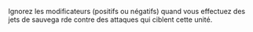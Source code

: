 Ignorez les modificateurs (positifs ou négatifs) quand vous effectuez des jets de sauvega rde contre des attaques qui ciblent cette unité. 